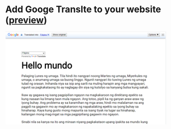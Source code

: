 # Add Googe Translte to your website ([preview](https://code-architects.github.io/add-google-translate))

![Add Googe Translte to your website](preview.png)